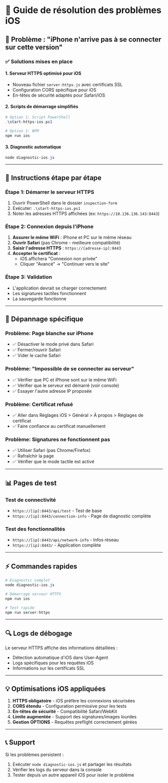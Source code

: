 # 📱 Guide de résolution des problèmes iOS

## 🚨 Problème : "iPhone n'arrive pas à se connecter sur cette version"

### ✅ Solutions mises en place

#### 1. **Serveur HTTPS optimisé pour iOS**
- Nouveau fichier `server-https.js` avec certificats SSL
- Configuration CORS spécifique pour iOS
- En-têtes de sécurité adaptés pour Safari/iOS

#### 2. **Scripts de démarrage simplifiés**
```powershell
# Option 1: Script PowerShell
.\start-https-ios.ps1

# Option 2: NPM
npm run ios
```

#### 3. **Diagnostic automatique**
```powershell
node diagnostic-ios.js
```

---

## 🔧 Instructions étape par étape

### **Étape 1: Démarrer le serveur HTTPS**
1. Ouvrir PowerShell dans le dossier `inspection-form`
2. Exécuter: `.\start-https-ios.ps1`
3. Noter les adresses HTTPS affichées (ex: `https://10.136.136.143:8443`)

### **Étape 2: Connexion depuis l'iPhone**
1. **Assurer le même WiFi** : iPhone et PC sur le même réseau
2. **Ouvrir Safari** (pas Chrome - meilleure compatibilité)
3. **Saisir l'adresse HTTPS** : `https://[adresse-ip]:8443`
4. **Accepter le certificat** :
   - iOS affichera "Connexion non privée"
   - Cliquer "Avancé" → "Continuer vers le site"

### **Étape 3: Validation**
- L'application devrait se charger correctement
- Les signatures tactiles fonctionnent
- La sauvegarde fonctionne

---

## 🐛 Dépannage spécifique

### **Problème: Page blanche sur iPhone**
- ✅ Désactiver le mode privé dans Safari
- ✅ Fermer/rouvrir Safari
- ✅ Vider le cache Safari

### **Problème: "Impossible de se connecter au serveur"**
- ✅ Vérifier que PC et iPhone sont sur le même WiFi
- ✅ Vérifier que le serveur est démarré (voir console)
- ✅ Essayer l'autre adresse IP proposée

### **Problème: Certificat refusé**
- ✅ Aller dans Réglages iOS > Général > À propos > Réglages de certificat
- ✅ Faire confiance au certificat manuellement

### **Problème: Signatures ne fonctionnent pas**
- ✅ Utiliser Safari (pas Chrome/Firefox)
- ✅ Rafraîchir la page
- ✅ Vérifier que le mode tactile est activé

---

## 📊 Pages de test

### **Test de connectivité**
- `https://[ip]:8443/api/test` - Test de base
- `https://[ip]:8443/connection-info` - Page de diagnostic complète

### **Test des fonctionnalités**
- `https://[ip]:8443/api/network-info` - Infos réseau
- `https://[ip]:8443/` - Application complète

---

## ⚡ Commandes rapides

```powershell
# Diagnostic complet
node diagnostic-ios.js

# Démarrage serveur HTTPS
npm run ios

# Test rapide
npm run server:https
```

---

## 🔍 Logs de débogage

Le serveur HTTPS affiche des informations détaillées :
- Détection automatique d'iOS dans User-Agent
- Logs spécifiques pour les requêtes iOS
- Informations sur les certificats SSL

---

## 💡 Optimisations iOS appliquées

1. **HTTPS obligatoire** - iOS préfère les connexions sécurisées
2. **CORS étendu** - Configuration permissive pour les tests
3. **En-têtes de sécurité** - Compatibilité Safari/WebKit
4. **Limite augmentée** - Support des signatures/images lourdes
5. **Gestion OPTIONS** - Requêtes preflight correctement gérées

---

## 📞 Support

Si les problèmes persistent :
1. Exécuter `node diagnostic-ios.js` et partager les résultats
2. Vérifier les logs du serveur dans la console
3. Tester depuis un autre appareil iOS pour isoler le problème
